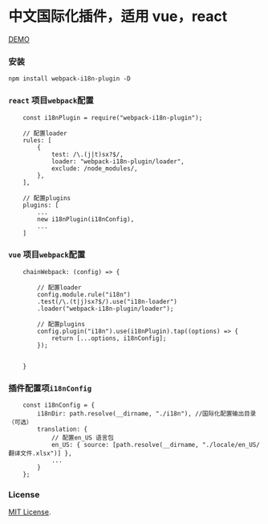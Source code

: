 # 中文国际化插件，适用 vue，react

[DEMO](./demo)

### 安装

```
npm install webpack-i18n-plugin -D
```

### `react` 项目`webpack`配置

```
    const i18nPlugin = require("webpack-i18n-plugin");

    // 配置loader
    rules: [
        {
            test: /\.(j|t)sx?$/,
            loader: "webpack-i18n-plugin/loader",
            exclude: /node_modules/,
        },
    ],

    // 配置plugins
    plugins: [
        ...
        new i18nPlugin(i18nConfig),
        ...
    ]
```

### `vue` 项目`webpack`配置

```
    chainWebpack: (config) => {

        // 配置loader
        config.module.rule("i18n")
        .test(/\.(t|j)sx?$/).use("i18n-loader")
        .loader("webpack-i18n-plugin/loader");

        // 配置plugins
        config.plugin("i18n").use(i18nPlugin).tap((options) => {
            return [...options, i18nConfig];
        });


    }
```

### 插件配置项`i18nConfig`

```
    const i18nConfig = {
        i18nDir: path.resolve(__dirname, "./i18n"), //国际化配置输出目录（可选）
        translation: {
            // 配置en_US 语言包
            en_US: { source: [path.resolve(__dirname, "./locale/en_US/翻译文件.xlsx")] },
            ...
        }
    };
```

### License

[MIT License](./LICENSE).
